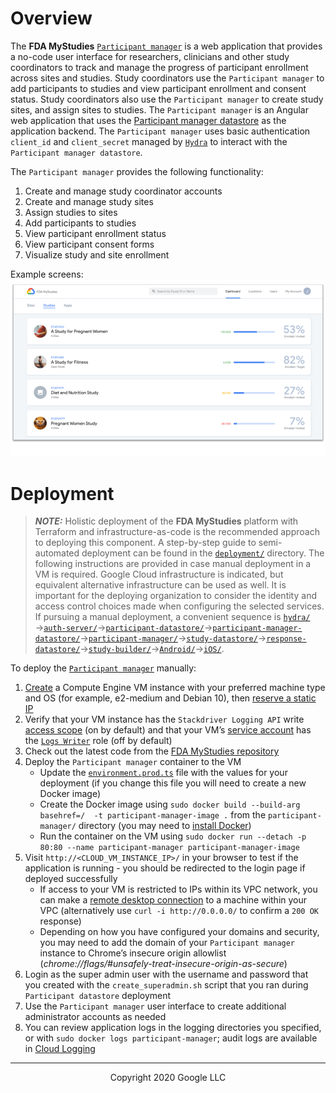 <!--
 Copyright 2020 Google LLC
 Use of this source code is governed by an MIT-style
 license that can be found in the LICENSE file or at
 https://opensource.org/licenses/MIT.
-->
 
# Overview
The **FDA MyStudies** [`Participant manager`](/participant-manager/) is a web application that provides a no-code user interface for researchers, clinicians and other study coordinators to track and manage the progress of participant enrollment across sites and studies. Study coordinators use the `Participant manager` to add participants to studies and view participant enrollment and consent status. Study coordinators also use the `Participant manager` to create study sites, and assign sites to studies. The `Participant manager` is an Angular web application that uses the [Participant manager datastore](../participant-manager-datastore) as the application backend. The `Participant manager` uses basic authentication `client_id` and `client_secret` managed by [`Hydra`](/hydra/) to interact with the `Participant manager datastore`.
 
The `Participant manager` provides the following functionality:
1. Create and manage study coordinator accounts
1. Create and manage study sites
1. Assign studies to sites
1. Add participants to studies
1. View participant enrollment status
1. View participant consent forms
1. Visualize study and site enrollment

<!-- A detailed user-guide for how to configure your first study can be found [here](TODO) --->
 
<!--A demonstration of the `Participant manager` application can be found [here](TODO). --->
 
Example screens:
![Example screens](../documentation/images/participant-manager-screens.png "Example screens")
 
# Deployment
> **_NOTE:_** Holistic deployment of the **FDA MyStudies** platform with Terraform and infrastructure-as-code is the recommended approach to deploying this component. A step-by-step guide to semi-automated deployment can be found in the [`deployment/`](/deployment) directory. The following instructions are provided in case manual deployment in a VM is required. Google Cloud infrastructure is indicated, but equivalent alternative infrastructure can be used as well. It is important for the deploying organization to consider the identity and access control choices made when configuring the selected services. If pursuing a manual deployment, a convenient sequence is [`hydra/`](/hydra)&rarr;[`auth-server/`](/auth-server/)&rarr;[`participant-datastore/`](/participant-datastore/)&rarr;[`participant-manager-datastore/`](/participant-manager-datastore/)&rarr;[`participant-manager/`](/participant-manager/)&rarr;[`study-datastore/`](/study-datastore/)&rarr;[`response-datastore/`](/response-datastore/)&rarr;[`study-builder/`](/study-builder/)&rarr;[`Android/`](/Android/)&rarr;[`iOS/`](/iOS/).
 
To deploy the [`Participant manager`](/participant-manager/) manually:
1. [Create](https://cloud.google.com/compute/docs/instances/create-start-instance) a Compute Engine VM instance with your preferred machine type and OS (for example, e2-medium and Debian 10), then [reserve a static IP](https://cloud.google.com/compute/docs/ip-addresses/reserve-static-internal-ip-address)
1. Verify that your VM instance has the `Stackdriver Logging API` write [access scope](https://cloud.google.com/compute/docs/access/service-accounts#accesscopesiam) (on by default) and that your VM’s [service account](https://cloud.google.com/compute/docs/access/service-accounts#default_service_account) has the [`Logs Writer`](https://cloud.google.com/logging/docs/access-control) role (off by default)
1. Check out the latest code from the [FDA MyStudies repository](https://github.com/GoogleCloudPlatform/fda-mystudies/)
1. Deploy the `Participant manager` container to the VM
    -    Update the [`environment.prod.ts`](src/environments/environment.prod.ts) file with the values for your deployment (if you change this file you will need to create a new Docker image)
    -    Create the Docker image using `sudo docker build --build-arg basehref=/  -t participant-manager-image .` from the `participant-manager/` directory (you may need to [install Docker](https://docs.docker.com/engine/install/debian/))
    -    Run the container on the VM using `sudo docker run --detach -p 80:80 --name participant-manager participant-manager-image`
1. Visit `http://<CLOUD_VM_INSTANCE_IP>/` in your browser to test if the application is running - you should be redirected to the login page if deployed successfully
    -    If access to your VM is restricted to IPs within its VPC network, you can make a [remote desktop connection](https://cloud.google.com/solutions/chrome-desktop-remote-on-compute-engine) to a machine within your VPC (alternatively use `curl -i http://0.0.0.0/` to confirm a `200 OK` response)
    -    Depending on how you have configured your domains and security, you may need to add the domain of your `Participant manager` instance to Chrome’s insecure origin allowlist (*chrome://flags/#unsafely-treat-insecure-origin-as-secure*)
1. Login as the super admin user with the username and password that you created with the `create_superadmin.sh` script that you ran during `Participant datastore` deployment
1. Use the `Participant manager` user interface to create additional administrator accounts as needed
1. You can review application logs in the logging directories you specified, or with `sudo docker logs participant-manager`; audit logs are available in [Cloud Logging](https://cloud.google.com/logging)

***
<p align="center">Copyright 2020 Google LLC</p>

